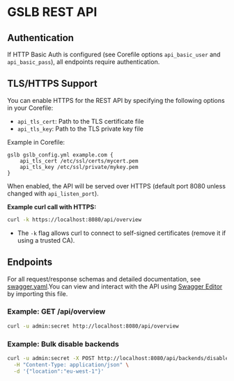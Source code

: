 # GSLB REST API

## Authentication

If HTTP Basic Auth is configured (see Corefile options `api_basic_user` and `api_basic_pass`), all endpoints require authentication.

## TLS/HTTPS Support

You can enable HTTPS for the REST API by specifying the following options in your Corefile:

- `api_tls_cert`: Path to the TLS certificate file
- `api_tls_key`: Path to the TLS private key file

Example in Corefile:
```
gslb gslb_config.yml example.com {
    api_tls_cert /etc/ssl/certs/mycert.pem
    api_tls_key /etc/ssl/private/mykey.pem
}
```

When enabled, the API will be served over HTTPS (default port 8080 unless changed with `api_listen_port`).

**Example curl call with HTTPS:**
```bash
curl -k https://localhost:8080/api/overview
```
- The `-k` flag allows curl to connect to self-signed certificates (remove it if using a trusted CA).

## Endpoints

For all request/response schemas and detailed documentation, see [swagger.yaml](../swagger.yaml).You can view and interact with the API using [Swagger Editor](https://editor.swagger.io/) by importing this file.

### Example: GET /api/overview
```bash
curl -u admin:secret http://localhost:8080/api/overview
```

### Example: Bulk disable backends
```bash
curl -u admin:secret -X POST http://localhost:8080/api/backends/disable \
  -H "Content-Type: application/json" \
  -d '{"location":"eu-west-1"}'
```
